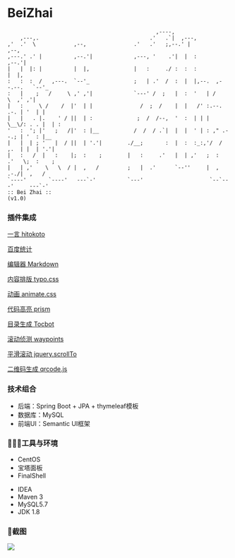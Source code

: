# BeiZhai
```    
                                               ,----,                                 
    ,---,.                                   .'   .`|  ,---,                          
,'  .'  \            ,--,               .'   .'   ;,--.' |                  ,--,    
,---.' .' |          ,--.'|             ,---, '    .'|  |  :                ,--.'|    
|   |  |: |          |  |,              |   :     ./ :  :  :                |  |,     
:   :  :  /   ,---.  `--'_              ;   | .'  /  :  |  |,--.  ,--.--.   `--'_     
:   |    ;   /     \ ,' ,'|             `---' /  ;   |  :  '   | /       \  ,' ,'|    
|   :     \ /    /  |'  | |               /  ;  /    |  |   /' :.--.  .-. | '  | |    
|   |   . |.    ' / ||  | :              ;  /  /--,  '  :  | | | \__\/: . . |  | :    
'   :  '; |'   ;   /|'  : |__           /  /  / .`|  |  |  ' | : ," .--.; | '  : |__  
|   |  | ; '   |  / ||  | '.'|        ./__;       :  |  :  :_:,'/  /  ,.  | |  | '.'|
|   :   /  |   :    |;  :    ;        |   :     .'   |  | ,'   ;  :   .'   \;  :    ;
|   | ,'    \   \  / |  ,   /         ;   |  .'      `--''     |  ,     .-./|  ,   /  
`----'       `----'   ---`-'          `---'                     `--`---'     ---`-'   
:: Bei Zhai ::                                                         (v1.0)
```

### 插件集成

[一言 hitokoto](https://hitokoto.cn/)

[百度统计](https://tongji.baidu.com/web/30949752/welcome/login)

[编辑器 Markdown](https://pandao.github.io/editor.md/)

[内容排版 typo.css](https://github.com/sofish/typo.css)

[动画 animate.css](https://daneden.github.io/animate.css/)

[代码高亮 prism](https://github.com/PrismJS/prism)

[目录生成 Tocbot](https://tscanlin.github.io/tocbot/)

[滚动侦测 waypoints](http://imakewebthings.com/waypoints/)

[平滑滚动 jquery.scrollTo](https://github.com/flesler/jquery.scrollTo)

[二维码生成 qrcode.js](https://davidshimjs.github.io/qrcodejs/)

### **技术组合**

*  后端：Spring Boot + JPA + thymeleaf模板
*  数据库：MySQL
*  前端UI：Semantic UI框架

### **🧑🏼‍💻工具与环境**

- CentOS
- 宝塔面板
- FinalShell

*  IDEA
*  Maven 3
*  MySQL5.7
*  JDK 1.8

### 👀截图

![](/Users/zhouhailin/idea-code/beizhai/doc/img.png)


